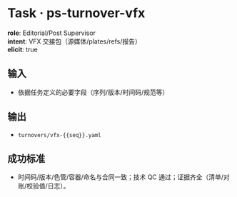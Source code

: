 # Task · ps-turnover-vfx

**role**: Editorial/Post Supervisor  
**intent**: VFX 交接包（源媒体/plates/refs/报告）  
**elicit**: true

## 输入

- 依据任务定义的必要字段（序列/版本/时间码/规范等）

## 输出

- `turnovers/vfx-{{seq}}.yaml`

## 成功标准

- 时间码/版本/色管/容器/命名与合同一致；技术 QC 通过；证据齐全（清单/对账/校验值/日志）。

